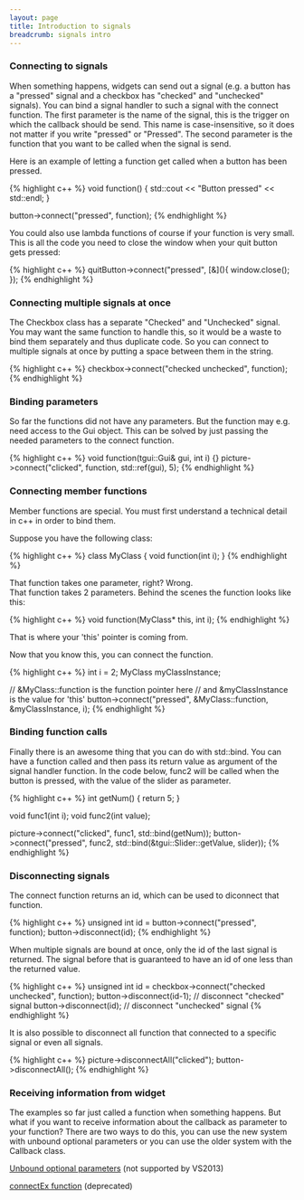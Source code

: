 ```yaml
---
layout: page
title: Introduction to signals
breadcrumb: signals intro
---
```

<div>
<h3 id="connecting-to-signals">Connecting to signals</h3>
<p>When something happens, widgets can send out a signal (e.g. a button has a "pressed" signal and a checkbox has "checked" and "unchecked" signals). You can bind a signal handler to such a signal with the connect function. The first parameter is the name of the signal, this is the trigger on which the callback should be send. This name is case-insensitive, so it does not matter if you write "pressed" or "Pressed". The second parameter is the function that you want to be called when the signal is send.</p>
<p class="SmallBottomMargin">Here is an example of letting a function get called when a button has been pressed.</p>
{% highlight c++ %}
void function()
{
    std::cout << "Button pressed" << std::endl;
}

button->connect("pressed", function);
{% endhighlight %}

<p class="SmallBottomMargin">You could also use lambda functions of course if your function is very small. This is all the code you need to close the window when your quit button gets pressed:</p>
{% highlight c++ %}
quitButton->connect("pressed", [&](){ window.close(); });
{% endhighlight %}
</div>

<div>
<h3 id="connecting-multiple-signals-at-once">Connecting multiple signals at once</h3>
<p class="SmallBottomMargin">The Checkbox class has a separate "Checked" and "Unchecked" signal. You may want the same function to handle this, so it would be a waste to bind them separately and thus duplicate code. So you can connect to multiple signals at once by putting a space between them in the string.</p>
{% highlight c++ %}
checkbox->connect("checked unchecked", function);
{% endhighlight %}
</div>

<div>
<h3 id="binding-parameters">Binding parameters</h3>
<p class="SmallBottomMargin">So far the functions did not have any parameters. But the function may e.g. need access to the Gui object. This can be solved by just passing the needed parameters to the connect function.</p>
{% highlight c++ %}
void function(tgui::Gui& gui, int i) {}
picture->connect("clicked", function, std::ref(gui), 5);
{% endhighlight %}
</div>

<div>
<h3 id="connecting-member-functions">Connecting member functions</h3>
<p>Member functions are special. You must first understand a technical detail in c++ in order to bind them.</p>
<p class="SmallBottomMargin">Suppose you have the following class:</p>
{% highlight c++ %}
class MyClass
{
    void function(int i);
}
{% endhighlight %}

<p class="SmallBottomMargin">That function takes one parameter, right? Wrong.<br>
That function takes 2 parameters. Behind the scenes the function looks like this:</p>
{% highlight c++ %}
void function(MyClass* this, int i);
{% endhighlight %}
<p>That is where your 'this' pointer is coming from.</p>
<p class="SmallBottomMargin">Now that you know this, you can connect the function.</p>
{% highlight c++ %}
int i = 2;
MyClass myClassInstance;

// &MyClass::function is the function pointer here
// and &myClassInstance is the value for 'this'
button->connect("pressed", &MyClass::function, &myClassInstance, i);
{% endhighlight %}
</div>

<div>
<h3 id="binding-function-calls">Binding function calls</h3>
<p class="SmallBottomMargin">Finally there is an awesome thing that you can do with std::bind. You can have a function called and then pass its return value as argument of the signal handler function. In the code below, func2 will be called when the button is pressed, with the value of the slider as parameter.</p>
{% highlight c++ %}
int getNum() { return 5; }

void func1(int i);
void func2(int value);

picture->connect("clicked", func1, std::bind(getNum));
button->connect("pressed", func2, std::bind(&tgui::Slider::getValue, slider));
{% endhighlight %}
</div>

<div>
<h3 id="disconnecting-signals">Disconnecting signals</h3>
<p class="SmallBottomMargin">The connect function returns an id, which can be used to diconnect that function.</p>
{% highlight c++ %}
unsigned int id = button->connect("pressed", function);
button->disconnect(id);
{% endhighlight %}

<p class="SmallBottomMargin">When multiple signals are bound at once, only the id of the last signal is returned. The signal before that is guaranteed to have an id of one less than the returned value.</p>
{% highlight c++ %}
unsigned int id = checkbox->connect("checked unchecked", function);
button->disconnect(id-1); // disconnect "checked" signal
button->disconnect(id); // disconnect "unchecked" signal
{% endhighlight %}

<p class="SmallBottomMargin">It is also possible to disconnect all function that connected to a specific signal or even all signals.</p>
{% highlight c++ %}
picture->disconnectAll("clicked");
button->disconnectAll();
{% endhighlight %}
</div>

<div>
  <h3 id="receiving-information-from-widget">Receiving information from widget</h3>
  <p>The examples so far just called a function when something happens. But what if you want to receive information about the callback as parameter to your function? There are two ways to do this, you can use the new system with unbound optional parameters or you can use the older system with the Callback class.</p>
  <p><a href="../signals-optional-parameters/">Unbound optional parameters</a> (not supported by VS2013)</p>
  <p><a href="../signals-connectEx/">connectEx function</a> (deprecated)</p>
</div>

